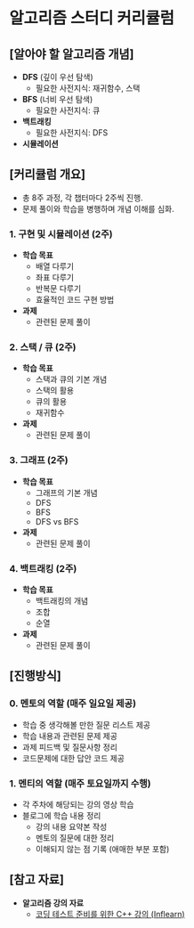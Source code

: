 # 알고리즘 스터디 커리큘럼

## [알아야 할 알고리즘 개념]
- **DFS** (깊이 우선 탐색)
  - 필요한 사전지식: 재귀함수, 스택
- **BFS** (너비 우선 탐색)
  - 필요한 사전지식: 큐
- **백트래킹**
  - 필요한 사전지식: DFS
- **시뮬레이션**

## [커리큘럼 개요]
- 총 8주 과정, 각 챕터마다 2주씩 진행.
- 문제 풀이와 학습을 병행하며 개념 이해를 심화.

### 1. 구현 및 시뮬레이션 (2주)
- **학습 목표**
  - 배열 다루기
  - 좌표 다루기
  - 반복문 다루기
  - 효율적인 코드 구현 방법
- **과제**
  - 관련된 문제 풀이

### 2. 스택 / 큐 (2주)
- **학습 목표**
  - 스택과 큐의 기본 개념
  - 스택의 활용
  - 큐의 활용
  - 재귀함수
- **과제**
  - 관련된 문제 풀이

### 3. 그래프 (2주)
- **학습 목표**
  - 그래프의 기본 개념
  - DFS
  - BFS
  - DFS vs BFS
- **과제**
  - 관련된 문제 풀이

### 4. 백트래킹 (2주)
- **학습 목표**
  - 백트래킹의 개념
  - 조합
  - 순열
- **과제**
  - 관련된 문제 풀이

## [진행방식]
### 0. 멘토의 역할 (매주 일요일 제공)
- 학습 중 생각해볼 만한 질문 리스트 제공
- 학습 내용과 관련된 문제 제공
- 과제 피드백 및 질문사항 정리
- 코드문제에 대한 답안 코드 제공

### 1. 멘티의 역할 (매주 토요일까지 수행)
- 각 주차에 해당되는 강의 영상 학습
- 블로그에 학습 내용 정리
  - 강의 내용 요약본 작성
  - 멘토의 질문에 대한 정리
  - 이해되지 않는 점 기록 (애매한 부분 포함)

## [참고 자료]
- **알고리즘 강의 자료**
  - [코딩 테스트 준비를 위한 C++ 강의 (Inflearn)](https://www.inflearn.com/course/cpp-%EC%BD%94%EB%94%A9%ED%85%8C%EC%8A%A4%ED%8A%B8-%ED%95%A9%EA%B2%A9?inst=a72dfff8#curriculum)
